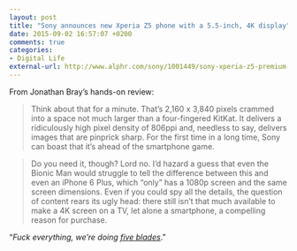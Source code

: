 ```yaml
---
layout: post
title: "Sony announces new Xperia Z5 phone with a 5.5-inch, 4K display"
date: 2015-09-02 16:57:07 +0200
comments: true
categories: 
- Digital Life
external-url: http://www.alphr.com/sony/1001449/sony-xperia-z5-premium-review-hands-on-sonys-bonkers-4k-smartphone
---
```


From Jonathan Bray’s hands-on review:

> Think about that for a minute. That’s 2,160 x 3,840 pixels crammed into a space not much larger than a four-fingered KitKat. It delivers a ridiculously high pixel density of 806ppi and, needless to say, delivers images that are pinprick sharp. For the first time in a long time, Sony can boast that it’s ahead of the smartphone game.

> Do you need it, though? Lord no. I’d hazard a guess that even the Bionic Man would struggle to tell the difference between this and even an iPhone 6 Plus, which  “only” has a 1080p screen and the same screen dimensions. Even if you could spy all the details, the question of content rears its ugly head: there still isn’t that much available to make a 4K screen on a TV, let alone a smartphone, a compelling reason for purchase.

“_Fuck everything, we’re doing [five blades](http://www.theonion.com/blogpost/fuck-everything-were-doing-five-blades-11056)_.”
